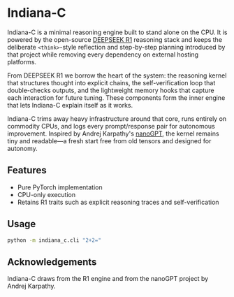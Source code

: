 # Indiana-C

Indiana-C is a minimal reasoning engine built to stand alone on the CPU. It is powered by the open-source [DEEPSEEK R1](https://github.com/deepseek-ai/DeepSeek-R1) reasoning stack and keeps the deliberate `<think>`-style reflection and step-by-step planning introduced by that project while removing every dependency on external hosting platforms.

From DEEPSEEK R1 we borrow the heart of the system: the reasoning kernel that structures thought into explicit chains, the self-verification loop that double-checks outputs, and the lightweight memory hooks that capture each interaction for future tuning. These components form the inner engine that lets Indiana-C explain itself as it works.

Indiana-C trims away heavy infrastructure around that core, runs entirely on commodity CPUs, and logs every prompt/response pair for autonomous improvement. Inspired by Andrej Karpathy's [nanoGPT](https://github.com/karpathy/nanoGPT), the kernel remains tiny and readable—a fresh start free from old tensors and designed for autonomy.

## Features

- Pure PyTorch implementation
- CPU-only execution
- Retains R1 traits such as explicit reasoning traces and self-verification

## Usage

```bash
python -m indiana_c.cli "2+2="
```

## Acknowledgements

Indiana-C draws from the R1 engine and from the nanoGPT project by Andrej Karpathy.

